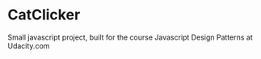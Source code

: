 # CatClicker

Small javascript project, built for the course Javascript Design Patterns at Udacity.com
